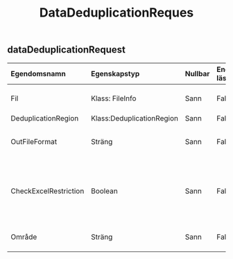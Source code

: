 ﻿---
title: DataDeduplicationReques
second_title: Aspose.Cells Cloud Documen
type: docs
url: /sv/specification/model/datadeduplicationrequest/
description: "Aspose.Cells Molnmodellspecifikation: DataDeduplicationRequest. Hantera enkelt Excel och andra kalkylarksdokument med funktioner som att öppna, generera, redigera, dela, slå samman, jämföra och konvertera"
kwords: Excel, Office, Spreadsheet, Cloud REST API, DataDeduplicationRequest
weight: 50
---
## **dataDeduplicationRequest**

 

| Egendomsnamn| Egenskapstyp| Nullbar| Endast läs| Standardvärde| Beskrivning|
|:- |:- |:- |:- |:- |:- |
| Fil| Klass: FileInfo| Sann| Falsk|| Kalkylbladsfiler som kräver datafyllning.|
| DeduplicationRegion|Klass:DeduplicationRegion| Sann| Falsk|||
| OutFileFormat| Sträng| Sann| Falsk||slutföra datarensningen, outfile`s file format. `|
| CheckExcelRestriction| Boolean| Sann| Falsk|| Om kontrollera begränsning av kalkylarksfil när användaren ändrar cellrelaterade objekt.|
| Område| Sträng| Sann| Falsk|| De regionala inställningarna för arbetsbok.|


